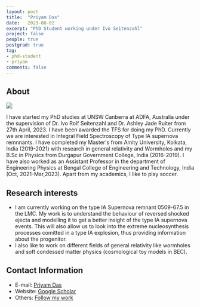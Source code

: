 ```yaml
---
layout: post
title:  "Priyam Das"
date:   2023-08-02
excerpt: "PhD Student working under Ivo Seitenzahl"
project: false
people: true
postgrad: true
tag:
- phd-student
- priyam
comments: false
---
```


## About

<img src="/assets/img/profilePlaceholder.png" class="img-profile" />

I have started my PhD studies at UNSW Canberra at ADFA, Australia under the supervision of Dr. Ivo Rolf Seitenzahl and Dr. Ashley Jade Ruiter from 27th April, 2023. I have been awarded the TFS for doing my PhD. Currently we are interested in Integral Field Spectroscopy of Type IA supernova remnnants. I have completed my Master's from Amity University, Kolkata, India (2019-2021) with research in general relativity and Wormholes and my B.Sc in Physics from Durgapur Government College, India (2016-2019). I have also worked as an Assistant Professor in the department of Engineering Physics at Bengal College of Engineering and Technology, India (Oct, 2021-Mar,2023). Apart from my academics, I like to play soccer.

## Research interests

- I am currently working on the type IA Supernova remnant 0509-67.5 in the LMC. My work is to understand the behaviour of reversed shocked ejecta and modelling it to get a better insight of the type IA supernova events. This will also allow us to look into the extreme nucleosynthesis processes comitted in a type IA explosion, thus providing information about the progenitor.
- I also like to work on different fields of general relativity like wormholes and soft condessed matter physics (cosmological toy models in BEC).

## Contact Information

- E-mail: [Priyam Das](mailto:priyam.das@adfa.edu.au)
- Website: [Google Scholar]([https:\\your.link.here](https://scholar.google.com.au/citations?hl=en&user=NzW2gpcAAAAJ)https://scholar.google.com.au/citations?hl=en&user=NzW2gpcAAAAJ)
- Others: [Follow my work](https://github.com/Pdas888)
